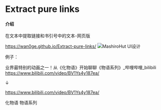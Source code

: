 # Extract pure links

#### 介绍
在文本中提取链接和书引号中的文本-网页版

https://wan0ge.github.io/Extract-pure-links/
![MashiroHut UI设计](image/Snipaste_2024-09-29_06-00-49.png)

例子：

业界最特别的动画之一！从《化物语》开始聊聊《物语系列》_哔哩哔哩_bilibili
https://www.bilibili.com/video/BV1Ys4y187ea/

↓

https://www.bilibili.com/video/BV1Ys4y187ea/

化物语
物语系列